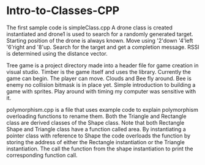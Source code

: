 # Intro-to-Classes-CPP
The first sample code is simpleClass.cpp
A drone class is created instantiated and drone1 is used to search for a randomly generated target. 
Starting position of the drone is always known. Move using '2'down '4'left '6'right and '8'up.
Search for the target and get a completion message.
RSSI is determined using the distance vector. 

Tree game is a project directory made into a header file for game creation in visual studio.
Timber is the game itself and uses the library. Currently the game can begin. The player can move.
Clouds and Bee fly around.
Bee is enemy no collision bitmask is in place yet.
Simple introduction to building a game with sprites.
Play around with timing my computer was sensitive with it. 

polymorphism.cpp is a file that uses example code to explain polymorphism overloading functions to rename them.
 Both the Triangle and Rectangle class are derived classes of the Shape class.
Note that both Rectangle Shape and Triangle class have a function called area. By instantiating a pointer class with reference
to Shape the code overloads the function by storing the address of either the Rectangle instantiation or the Triangle instantiation.
The call the function from the shape instantiation to print the corresponding function call. 